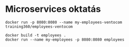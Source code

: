 # Microservices oktatás

```
docker run -p 8080:8080 --name my-employees-ventocom training360/employees-ventocom
```

```
docker build -t employees .
docker run --name my-employees -p 8080:8080 employees
```